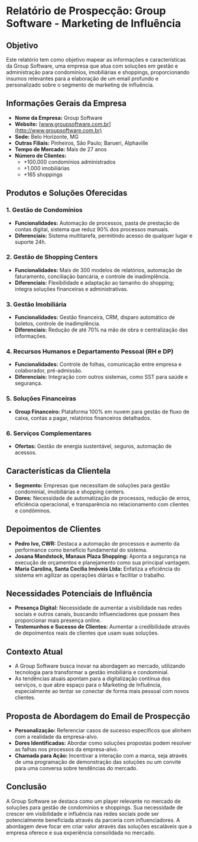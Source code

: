 # Relatório de Prospecção: Group Software - Marketing de Influência

## Objetivo
Este relatório tem como objetivo mapear as informações e características da Group Software, uma empresa que atua com soluções em gestão e administração para condomínios, imobiliárias e shoppings, proporcionando insumos relevantes para a elaboração de um email profundo e personalizado sobre o segmento de marketing de influência.

## Informações Gerais da Empresa
- **Nome da Empresa:** Group Software
- **Website:** [www.groupsoftware.com.br](http://www.groupsoftware.com.br)
- **Sede:** Belo Horizonte, MG
- **Outras Filiais:** Pinheiros, São Paulo; Barueri, Alphaville
- **Tempo de Mercado:** Mais de 27 anos
- **Número de Clientes:** 
  - +100.000 condomínios administrados
  - +1.000 imobiliárias
  - +165 shoppings

## Produtos e Soluções Oferecidas
### 1. Gestão de Condomínios
- **Funcionalidades:** Automação de processos, pasta de prestação de contas digital, sistema que reduz 90% dos processos manuais.
- **Diferenciais:** Sistema multitarefa, permitindo acesso de qualquer lugar e suporte 24h.

### 2. Gestão de Shopping Centers
- **Funcionalidades:** Mais de 300 modelos de relatórios, automação de faturamento, conciliação bancária, e controle de inadimplência.
- **Diferenciais:** Flexibilidade e adaptação ao tamanho do shopping; integra soluções financeiras e administrativas.

### 3. Gestão Imobiliária
- **Funcionalidades:** Gestão financeira, CRM, disparo automático de boletos, controle de inadimplência.
- **Diferenciais:** Redução de até 70% na mão de obra e centralização das informações.

### 4. Recursos Humanos e Departamento Pessoal (RH e DP)
- **Funcionalidades:** Controle de folhas, comunicação entre empresa e colaborador, pré-admissão.
- **Diferenciais:** Integração com outros sistemas, como SST para saúde e segurança.

### 5. Soluções Financeiras
- **Group Financeiro:** Plataforma 100% em nuvem para gestão de fluxo de caixa, contas a pagar, relatórios financeiros detalhados.

### 6. Serviços Complementares
- **Ofertas:** Gestão de energia sustentável, seguros, automação de acessos.

## Características da Clientela
- **Segmento:** Empresas que necessitam de soluções para gestão condominial, imobiliárias e shopping centers.
- **Dores:** Necessidade de automatização de processos, redução de erros, eficiência operacional, e transparência no relacionamento com clientes e condôminos.

## Depoimentos de Clientes
- **Pedro Ivo, CWR:** Destaca a automação de processos e aumento da performance como benefício fundamental do sistema.
- **Josana Mandstock, Manaus Plaza Shopping:** Aponta a segurança na execução de orçamentos e planejamento como sua principal vantagem.
- **Maria Carolina, Santa Cecília Imóveis Ltda:** Enfatiza a eficiência do sistema em agilizar as operações diárias e facilitar o trabalho.

## Necessidades Potenciais de Influência
- **Presença Digital:** Necessidade de aumentar a visibilidade nas redes sociais e outros canais, buscando influenciadores que possam lhes proporcionar mais presença online.
- **Testemunhos e Sucesso de Clientes:** Aumentar a credibilidade através de depoimentos reais de clientes que usam suas soluções.

## Contexto Atual
- A Group Software busca inovar na abordagem ao mercado, utilizando tecnologia para transformar a gestão imobiliária e condominial.
- As tendências atuais apontam para a digitalização contínua dos serviços, o que abre espaço para o Marketing de Influência, especialmente ao tentar se conectar de forma mais pessoal com novos clientes.

## Proposta de Abordagem do Email de Prospecção
- **Personalização:** Referenciar casos de sucesso específicos que alinhem com a realidade da empresa-alvo.
- **Dores Identificadas:** Abordar como soluções propostas podem resolver as falhas nos processos da empresa-alvo.
- **Chamada para Ação:** Incentivar a interação com a marca, seja através de uma programação de demonstração das soluções ou um convite para uma conversa sobre tendências do mercado.

## Conclusão
A Group Software se destaca como um player relevante no mercado de soluções para gestão de condomínios e shoppings. Sua necessidade de crescer em visibilidade e influência nas redes sociais pode ser potencialmente beneficiada através da parceria com influenciadores. A abordagem deve focar em criar valor através das soluções escaláveis que a empresa oferece e sua experiência consolidada no mercado.